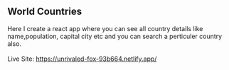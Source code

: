## World Countries
Here I create a react app where you can see all country details like name,population, capital city etc and you can search a perticuler country also. <br>  <br>
Live Site: https://unrivaled-fox-93b664.netlify.app/
